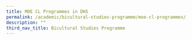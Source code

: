 ```yaml
---
title: MOE CL Programmes in DHS
permalink: /academic/bicultural-studies-programme/moe-cl-programmes/
description: ""
third_nav_title: Bicultural Studies Programme
---
```


